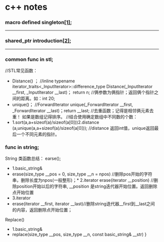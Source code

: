 # c++ notes

### macro defined singleton[[1]](https://github.com/zhaojinzhou/notes/blob/master/singleton.cpp);  
---
### shared_ptr introduction[[2]]();  
---

### common func in stl;

//STL常见函数：
* Distance() ；	//inline typename iterator_traits<_InputIterator>::difference_type Distance(_InputIterator __first, _InputIterator __last)； return n; //俩参数为俩指针；返回俩个指针之间的距离。如：int 20; 
* unique()；	//ForwardIterator     unique(_ForwardIterator __first, _ForwardIterator __last)；return __last; //去重函数；记得是相邻俩元素去重！ 如果是数组记得排序。
//结合使用确定数组中不同数的个数：	
* 1.sort(a,a+sizeof(a)/sizeof(a[0]))2.distance (a,unique(a,a+sizeof(a)/sizeof(a[0]));  //distance 返回int值，unique返回最后一个不同元素的指针。

### func in string;
                                                                       
String 类函数总结：
earse();  
* 1.basic_string&       
* erase(size_type __pos = 0, size_type __n = npos) //删除pos开始的字符串，删除长度为npos(一般整形)；* 2.iterator
erase(iterator __position) //删除position开始以后的字符串, __position 是string迭代器开始位置。返回删除点开始位置
* 3.iterator
* erase(iterator __first, iterator __last)//删除string迭代器__first到__last之间的内容，返回删除点开始位置；
		
Replace()  
* 1.basic_string&
* replace(size_type __pos, size_type __n, const basic_string& __str)
}
